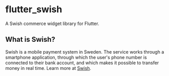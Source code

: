 # flutter_swish

A Swish commerce widget library for Flutter.

## What is Swish?

Swish is a mobile payment system in Sweden. The service works through a smartphone application, through which the user's phone number is connected to their bank account, and which makes it possible to transfer money in real time.
Learn more at [Swish](https://www.swish.nu/).
